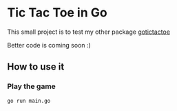 # Tic Tac Toe in Go

This small project is to test my other package [gotictactoe](github.com/lelledaniele/gotictactoe)

Better code is coming soon :)

## How to use it

### Play the game

`go run main.go`
